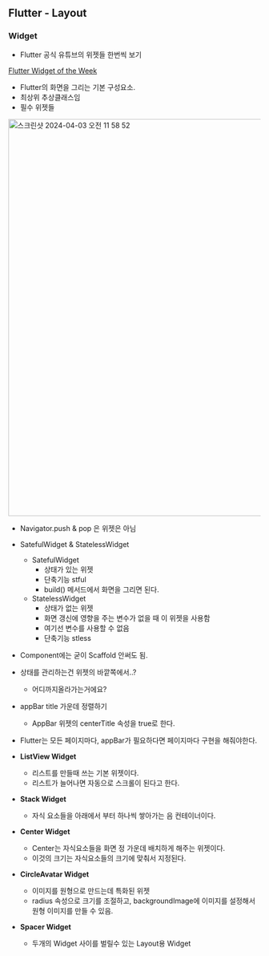 ## Flutter - Layout

### Widget

- Flutter 공식 유튜브의 위젯들 한번씩 보기

[Flutter Widget of the Week](https://www.youtube.com/playlist?list=PLjxrf2q8roU23XGwz3Km7sQZFTdB996iG)

- Flutter의 화면을 그리는 기본 구성요소.
- 최상위 추상클래스임
- 필수 위젯들
<img width="792" alt="스크린샷 2024-04-03 오전 11 58 52" src="https://github.com/JEON-Sungsu/TIL/assets/63297236/ca83aabe-3d06-4385-aaed-c6f275a6cd82"/>

- Navigator.push & pop 은 위젯은 아님
- SatefulWidget & StatelessWidget
    - SatefulWidget
        - 상태가 있는 위젯
        - 단축기능 stful
        - build() 메서드에서 화면을 그리면 된다.
    - StatelessWidget
        - 상태가 없는 위젯
        - 화면 갱신에 영향을 주는 변수가 없을 때 이 위젯을 사용함
        - 여기선 변수를 사용할 수 없음
        - 단축기능 stless
- Component에는 굳이 Scaffold 안써도 됨.
- 상태를 관리하는건 위젯의 바깥쪽에서..?
    - 어디까지올라가는거에요?
- appBar title 가운데 정렬하기
    - AppBar 위젯의 centerTitle 속성을 true로 한다.
- Flutter는 모든 페이지마다, appBar가 필요하다면 페이지마다 구현을 해줘야한다.

- **ListView Widget**
    - 리스트를 만들때 쓰는 기본 위젯이다.
    - 리스트가 늘어나면 자동으로 스크롤이 된다고 한다.
- **Stack Widget**
    - 자식 요소들을 아래에서 부터 하나씩 쌓아가는 음 컨테이너이다.
- **Center Widget**
    - Center는 자식요소들을 화면 정 가운데 배치하게 해주는 위젯이다.
    - 이것의 크기는 자식요소들의 크기에 맞춰서 지정된다.
- **CircleAvatar Widget**
    - 이미지를 원형으로 만드는데 특화된 위젯
    - radius 속성으로 크기를 조절하고, backgroundImage에 이미지를 설정해서 원형 이미지를 만들 수 있음.
- **Spacer Widget**
    - 두개의 Widget 사이를 벌릴수 있는 Layout용 Widget
